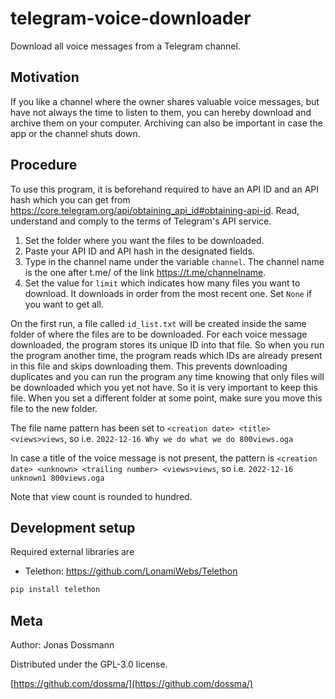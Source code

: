 # telegram-voice-downloader
Download all voice messages from a Telegram channel.

## Motivation 
If you like a channel where the owner shares valuable voice messages, but have not always the time to listen to them, you can hereby download and archive them on your computer. Archiving can also be important in case the app or the channel shuts down.

## Procedure
To use this program, it is beforehand required to have an API ID and an API hash which you can get from https://core.telegram.org/api/obtaining_api_id#obtaining-api-id. Read, understand and comply to the terms of Telegram's API service.

1. Set the folder where you want the files to be downloaded.
2. Paste your API ID and API hash in the designated fields.
3. Type in the channel name under the variable `channel`. The channel name is the one after t.me/ of the link https://t.me/channelname.
4. Set the value for `limit` which indicates how many files you want to download. It downloads in order from the most recent one. Set `None` if you want to get all.

On the first run, a file called `id_list.txt` will be created inside the same folder of where the files are to be downloaded.
For each voice message downloaded, the program stores its unique ID into that file.
So when you run the program another time, the program reads which IDs are already present in this file and skips downloading them.
This prevents downloading duplicates and you can run the program any time knowing that only files will be downloaded which you yet not have.
So it is very important to keep this file. When you set a different folder at some point, make sure you move this file to the new folder.

The file name pattern has been set to `<creation date> <title> <views>views`,
so i.e. `2022-12-16 Why we do what we do 800views.oga`

In case a title of the voice message is not present, the pattern is `<creation date> <unknown> <trailing number> <views>views`,
so i.e. `2022-12-16 unknown1 800views.oga`

Note that view count is rounded to hundred.

## Development setup

Required external libraries are
- Telethon: https://github.com/LonamiWebs/Telethon

```sh
pip install telethon
```

## Meta

Author: Jonas Dossmann

Distributed under the GPL-3.0 license.

[https://github.com/dossma/](https://github.com/dossma/)

<!-- Markdown link & img dfn's -->
[npm-image]: https://img.shields.io/npm/v/datadog-metrics.svg?style=flat-square
[npm-url]: https://npmjs.org/package/datadog-metrics
[npm-downloads]: https://img.shields.io/npm/dm/datadog-metrics.svg?style=flat-square
[travis-image]: https://img.shields.io/travis/dossma/node-datadog-metrics/master.svg?style=flat-square
[travis-url]: https://travis-ci.org/dossma/node-datadog-metrics
[wiki]: https://github.com/dossma/ebook-file-renaming/wiki
